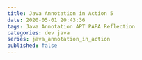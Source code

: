 ```yaml
---
title: Java Annotation in Action 5
date: 2020-05-01 20:43:36
tags: Java Annotation APT PAPA Reflection
categories: dev java
series: java_annotation_in_action
published: false
---
```

